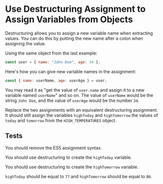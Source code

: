 # Use Destructuring Assignment to Assign Variables from Objects

Destructuring allows you to assign a new variable name when extracting values. You can do this by putting the new name after a colon when assigning the value.

Using the same object from the last example:

```javascript
const user = { name: "John Doe", age: 34 };
```

Here's how you can give new variable names in the assignment:

```javascript
const { name: userName, age: userAge } = user;
```

You may read it as "get the value of `user.name` and assign it to a new variable named `userName`" and so on. The value of `userName` would be the string `John Doe`, and the value of `userAge` would be the number `34`.

Replace the two assignments with an equivalent destructuring assignment. It should still assign the variables `highToday` and `highTomorrow` the values of `today` and `tomorrow` from the `HIGH_TEMPERATURES` object.

## Tests

You should remove the ES5 assignment syntax.

You should use destructuring to create the `highToday` variable.

You should use destructuring to create the `highTomorrow` variable.

`highToday` should be equal to `77` and `highTomorrow` should be equal to `80`.
